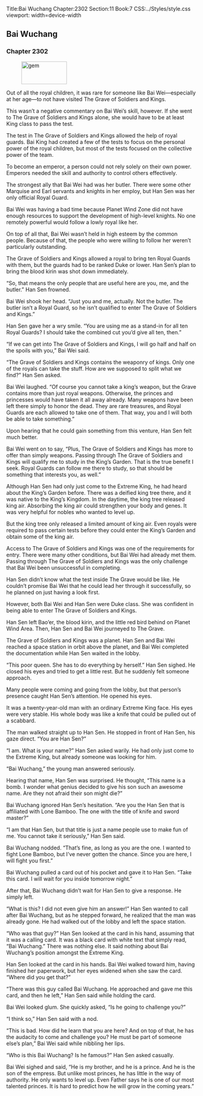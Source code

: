 Title:Bai Wuchang 
Chapter:2302 
Section:11 
Book:7 
CSS:../Styles/style.css 
viewport: width=device-width
  
## Bai Wuchang
### Chapter 2302 
<figure>
	<img src="../Images/gem.gif" alt="gem" id="gem" width="120" height="60" />
</figure>
  

  
  Out of all the royal children, it was rare for someone like Bai Wei—especially at her age—to not have visited The Grave of Soldiers and Kings.

This wasn’t a negative commentary on Bai Wei’s skill, however. If she went to The Grave of Soldiers and Kings alone, she would have to be at least King class to pass the test.

The test in The Grave of Soldiers and Kings allowed the help of royal guards. Bai King had created a few of the tests to focus on the personal power of the royal children, but most of the tests focused on the collective power of the team.

To become an emperor, a person could not rely solely on their own power. Emperors needed the skill and authority to control others effectively.

The strongest ally that Bai Wei had was her butler. There were some other Marquise and Earl servants and knights in her employ, but Han Sen was her only official Royal Guard.

Bai Wei was having a bad time because Planet Wind Zone did not have enough resources to support the development of high-level knights. No one remotely powerful would follow a lowly royal like her.

On top of all that, Bai Wei wasn’t held in high esteem by the common people. Because of that, the people who were willing to follow her weren’t particularly outstanding.

The Grave of Soldiers and Kings allowed a royal to bring ten Royal Guards with them, but the guards had to be ranked Duke or lower. Han Sen’s plan to bring the blood kirin was shot down immediately.

“So, that means the only people that are useful here are you, me, and the butler.” Han Sen frowned.

Bai Wei shook her head. “Just you and me, actually. Not the butler. The butler isn’t a Royal Guard, so he isn’t qualified to enter The Grave of Soldiers and Kings.”

Han Sen gave her a wry smile. “You are using me as a stand-in for all ten Royal Guards? I should take the combined cut you’d give all ten, then.”

“If we can get into The Grave of Soldiers and Kings, I will go half and half on the spoils with you,” Bai Wei said.

“The Grave of Soldiers and Kings contains the weaponry of kings. Only one of the royals can take the stuff. How are we supposed to split what we find?” Han Sen asked.

Bai Wei laughed. “Of course you cannot take a king’s weapon, but the Grave contains more than just royal weapons. Otherwise, the princes and princesses would have taken it all away already. Many weapons have been left there simply to honor the dead. They are rare treasures, and Royal Guards are each allowed to take one of them. That way, you and I will both be able to take something.”

Upon hearing that he could gain something from this venture, Han Sen felt much better.

Bai Wei went on to say, “Plus, The Grave of Soldiers and Kings has more to offer than simply weapons. Passing through The Grave of Soldiers and Kings will qualify me to study in the King’s Garden. That is the true benefit I seek. Royal Guards can follow me there to study, so that should be something that interests you, as well.”

Although Han Sen had only just come to the Extreme King, he had heard about the King’s Garden before. There was a deified king tree there, and it was native to the King’s Kingdom. In the daytime, the king tree released king air. Absorbing the king air could strengthen your body and genes. It was very helpful for nobles who wanted to level up.

But the king tree only released a limited amount of king air. Even royals were required to pass certain tests before they could enter the King’s Garden and obtain some of the king air.

Access to The Grave of Soldiers and Kings was one of the requirements for entry. There were many other conditions, but Bai Wei had already met them. Passing through The Grave of Soldiers and Kings was the only challenge that Bai Wei been unsuccessful in completing.

Han Sen didn’t know what the test inside The Grave would be like. He couldn’t promise Bai Wei that he could lead her through it successfully, so he planned on just having a look first.

However, both Bai Wei and Han Sen were Duke class. She was confident in being able to enter The Grave of Soldiers and Kings.

Han Sen left Bao’er, the blood kirin, and the little red bird behind on Planet Wind Area. Then, Han Sen and Bai Wei journeyed to The Grave.

The Grave of Soldiers and Kings was a planet. Han Sen and Bai Wei reached a space station in orbit above the planet, and Bai Wei completed the documentation while Han Sen waited in the lobby.

“This poor queen. She has to do everything by herself.” Han Sen sighed. He closed his eyes and tried to get a little rest. But he suddenly felt someone approach.

Many people were coming and going from the lobby, but that person’s presence caught Han Sen’s attention. He opened his eyes.

It was a twenty-year-old man with an ordinary Extreme King face. His eyes were very stable. His whole body was like a knife that could be pulled out of a scabbard.

The man walked straight up to Han Sen. He stopped in front of Han Sen, his gaze direct. “You are Han Sen?”

“I am. What is your name?” Han Sen asked warily. He had only just come to the Extreme King, but already someone was looking for him.

“Bai Wuchang,” the young man answered seriously.

Hearing that name, Han Sen was surprised. He thought, “This name is a bomb. I wonder what genius decided to give his son such an awesome name. Are they not afraid their son might die?”

Bai Wuchang ignored Han Sen’s hesitation. “Are you the Han Sen that is affiliated with Lone Bamboo. The one with the title of knife and sword master?”

“I am that Han Sen, but that title is just a name people use to make fun of me. You cannot take it seriously,” Han Sen said.

Bai Wuchang nodded. “That’s fine, as long as you are the one. I wanted to fight Lone Bamboo, but I’ve never gotten the chance. Since you are here, I will fight you first.”

Bai Wuchang pulled a card out of his pocket and gave it to Han Sen. “Take this card. I will wait for you inside tomorrow night.”

After that, Bai Wuchang didn’t wait for Han Sen to give a response. He simply left.

“What is this? I did not even give him an answer!” Han Sen wanted to call after Bai Wuchang, but as he stepped forward, he realized that the man was already gone. He had walked out of the lobby and left the space station.

“Who was that guy?” Han Sen looked at the card in his hand, assuming that it was a calling card. It was a black card with white text that simply read, “Bai Wuchang.” There was nothing else. It said nothing about Bai Wuchang’s position amongst the Extreme King.

Han Sen looked at the card in his hands. Bai Wei walked toward him, having finished her paperwork, but her eyes widened when she saw the card. “Where did you get that?”

“There was this guy called Bai Wuchang. He approached and gave me this card, and then he left,” Han Sen said while holding the card.

Bai Wei looked glum. She quickly asked, “Is he going to challenge you?”

“I think so,” Han Sen said with a nod.

“This is bad. How did he learn that you are here? And on top of that, he has the audacity to come and challenge you? He must be part of someone else’s plan,” Bai Wei said while nibbling her lips.

“Who is this Bai Wuchang? Is he famous?” Han Sen asked casually.

Bai Wei sighed and said, “He is my brother, and he is a prince. And he is the son of the empress. But unlike most princes, he has little in the way of authority. He only wants to level up. Even Father says he is one of our most talented princes. It is hard to predict how he will grow in the coming years.”
